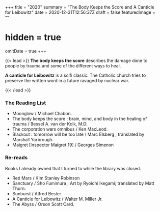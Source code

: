 +++
title =  "2020"
summary = "The Body Keeps the Score and A Canticle for Leibowitz"
date = 2020-12-31T12:56:37Z
draft = false
featuredImage = ""
# hidden = true
omitDate = true
+++

{{< lead >}}
**The body keeps the score** describes the damage done to people by trauma and some of the different ways to heal.

**A canticle for Leibowitz** is a scifi classic. The Catholic church tries to preserve the written word in a future ravaged by nuclear war.

{{< /lead >}}

### The Reading List
* Moonglow / Michael Chabon. 	
* The body keeps the score : brain, mind, and body in the healing of trauma / Bessel A. van der Kolk, M.D. 	
* The corporation wars omnibus / Ken MacLeod. 
* Blackout : tomorrow will be too late / Marc Elsberg ; translated by Marshall Yarbrough. 
* Maigret [Inspector Maigret 19] / Georges Simenon

### Re-reads
Books I already owned that I turned to while the library was closed.
* Red Mars / Kim Stanley Robinson
* Sanctuary / Sho Fumimura ; Art by Ryoichi Ikegami; translated by Matt Thorn.
* Sunburst / Alfred Bester
* A Canticle for Leibowitz / Walter M. Miller Jr.
* The Abyss / Orson Scott Card.
